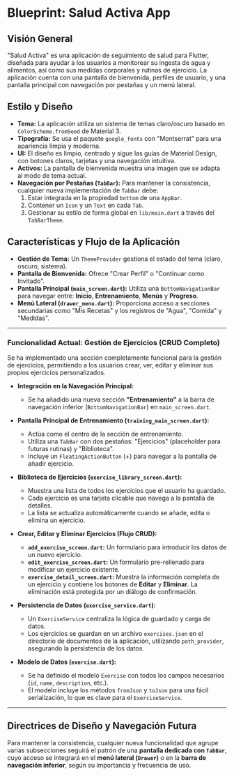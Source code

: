 # Blueprint: Salud Activa App

## Visión General

"Salud Activa" es una aplicación de seguimiento de salud para Flutter, diseñada para ayudar a los usuarios a monitorear su ingesta de agua y alimentos, así como sus medidas corporales y rutinas de ejercicio. La aplicación cuenta con una pantalla de bienvenida, perfiles de usuario, y una pantalla principal con navegación por pestañas y un menú lateral.

## Estilo y Diseño

- **Tema:** La aplicación utiliza un sistema de temas claro/oscuro basado en `ColorScheme.fromSeed` de Material 3.
- **Tipografía:** Se usa el paquete `google_fonts` con "Montserrat" para una apariencia limpia y moderna.
- **UI:** El diseño es limpio, centrado y sigue las guías de Material Design, con botones claros, tarjetas y una navegación intuitiva.
- **Activos:** La pantalla de bienvenida muestra una imagen que se adapta al modo de tema actual.
- **Navegación por Pestañas (`TabBar`):** Para mantener la consistencia, cualquier nueva implementación de `TabBar` debe:
    1.  Estar integrada en la propiedad `bottom` de una `AppBar`.
    2.  Contener un `Icon` y un `Text` en cada `Tab`.
    3.  Gestionar su estilo de forma global en `lib/main.dart` a través del `TabBarTheme`.

## Características y Flujo de la Aplicación

- **Gestión de Tema:** Un `ThemeProvider` gestiona el estado del tema (claro, oscuro, sistema).
- **Pantalla de Bienvenida:** Ofrece "Crear Perfil" o "Continuar como Invitado".
- **Pantalla Principal (`main_screen.dart`):** Utiliza una `BottomNavigationBar` para navegar entre: **Inicio**, **Entrenamiento**, **Menús** y **Progreso**.
- **Menú Lateral (`drawer_menu.dart`):** Proporciona acceso a secciones secundarias como "Mis Recetas" y los registros de "Agua", "Comida" y "Medidas".

---

### Funcionalidad Actual: Gestión de Ejercicios (CRUD Completo)

Se ha implementado una sección completamente funcional para la gestión de ejercicios, permitiendo a los usuarios crear, ver, editar y eliminar sus propios ejercicios personalizados.

- **Integración en la Navegación Principal:**
    - Se ha añadido una nueva sección **"Entrenamiento"** a la barra de navegación inferior (`BottomNavigationBar`) en `main_screen.dart`.

- **Pantalla Principal de Entrenamiento (`training_main_screen.dart`):**
    - Actúa como el centro de la sección de entrenamiento.
    - Utiliza una `TabBar` con dos pestañas: "Ejercicios" (placeholder para futuras rutinas) y "Biblioteca".
    - Incluye un `FloatingActionButton` (+) para navegar a la pantalla de añadir ejercicio.

- **Biblioteca de Ejercicios (`exercise_library_screen.dart`):**
    - Muestra una lista de todos los ejercicios que el usuario ha guardado.
    - Cada ejercicio es una tarjeta clicable que navega a la pantalla de detalles.
    - La lista se actualiza automáticamente cuando se añade, edita o elimina un ejercicio.

- **Crear, Editar y Eliminar Ejercicios (Flujo CRUD):**
    - **`add_exercise_screen.dart`:** Un formulario para introducir los datos de un nuevo ejercicio.
    - **`edit_exercise_screen.dart`:** Un formulario pre-rellenado para modificar un ejercicio existente.
    - **`exercise_detail_screen.dart`:** Muestra la información completa de un ejercicio y contiene los botones de **Editar** y **Eliminar**. La eliminación está protegida por un diálogo de confirmación.

- **Persistencia de Datos (`exercise_service.dart`):**
    - Un `ExerciseService` centraliza la lógica de guardado y carga de datos.
    - Los ejercicios se guardan en un archivo `exercises.json` en el directorio de documentos de la aplicación, utilizando `path_provider`, asegurando la persistencia de los datos.

- **Modelo de Datos (`exercise.dart`):**
    - Se ha definido el modelo `Exercise` con todos los campos necesarios (`id`, `name`, `description`, etc.).
    - El modelo incluye los métodos `fromJson` y `toJson` para una fácil serialización, lo que es clave para el `ExerciseService`.

---

## Directrices de Diseño y Navegación Futura

Para mantener la consistencia, cualquier nueva funcionalidad que agrupe varias subsecciones seguirá el patrón de una **pantalla dedicada con `TabBar`**, cuyo acceso se integrará en el **menú lateral (`Drawer`)** o en la **barra de navegación inferior**, según su importancia y frecuencia de uso.
